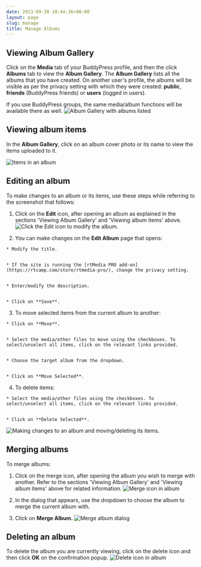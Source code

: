 ```yaml
---
date: 2013-09-30 10:44:36+00:00
layout: page
slug: manage
title: Manage Albums
---
```


## Viewing Album Gallery


Click on the **Media** tab of your BuddyPress profile, and then the click **Albums** tab to view the **Album Gallery**. The **Album Gallery** lists all the albums that you have created. On another user's profile, the albums will be visible as per the privacy setting with which they were created: **public**, **friends** (BuddyPress friends) or **users** (logged in users).

If you use BuddyPress groups, the same media/album functions will be available there as well.
![Album Gallery with albums listed](https://rtcamp.com/wp-content/uploads/2013/09/albumGalleryWithAlbums.png)


## Viewing album items


In the **Album Gallery**, click on an album cover photo or its name to view the items uploaded to it.

![Items in an album](https://rtcamp.com/wp-content/uploads/2013/09/itemsInAnAlbum.png)


## Editing an album


To make changes to an album or its items, use these steps while referring to the screenshot that follows:



	
  1. Click on the **Edit** icon, after opening an album as explained in the sections 'Viewing Album Gallery' and 'Viewing album items' above.
![Click the Edit icon to modify the album.](https://rtcamp.com/wp-content/uploads/2013/09/EditIconModifyAlbum.png)

	
  2. You can make changes on the **Edit Album** page that opens:

	
    * Modify the title.

	
    * If the site is running the [rtMedia PRO add-on](https://rtcamp.com/store/rtmedia-pro/), change the privacy setting.

	
    * Enter/modify the description.

	
    * Click on **Save**.




	
  3. To move selected items from the current album to another:

	
    * Click on **Move**.

	
    * Select the media/other files to move using the checkboxes. To select/unselect all items, click on the relevant links provided.

	
    * Choose the target album from the dropdown.

	
    * Click on **Move Selected**.




	
  4. To delete items:

	
    * Select the media/other files using the checkboxes. To select/unselect all items, click on the relevant links provided.

	
    * Click on **Delete Selected**.





![Making changes to an album and moving/deleting its items.](https://rtcamp.com/wp-content/uploads/2013/09/EditingAnAlbum.png)


## Merging albums


To merge albums:



	
  1. Click on the merge icon, after opening the album you wish to merge with another. Refer to the sections 'Viewing Album Gallery' and 'Viewing album items' above for related information.
![Merge icon in album](https://rtcamp.com/wp-content/uploads/2013/09/mergeIconAlbum.png)

	
  2. In the dialog that appears, use the dropdown to choose the album to merge the current album with.

	
  3. Click on **Merge Album.**
![Merge album dialog](https://rtcamp.com/wp-content/uploads/2013/09/mergeAlbumDialog.png)




## Deleting an album


To delete the album you are currently viewing, click on the delete icon and then click **OK** on the confirmation popup.
![Delete icon in album](https://rtcamp.com/wp-content/uploads/2013/09/deleteIconInAlbum.png)
